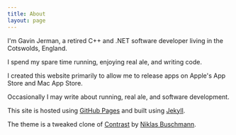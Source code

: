 ```yaml
---
title: About
layout: page
---
```


I'm Gavin Jerman, a retired C++ and .NET software developer living in the Cotswolds, England.

I spend my spare time running, enjoying real ale, and writing code.

I created this website primarily to allow me to release apps on Apple's App Store and Mac App Store.

Occasionally I may write about running, real ale, and software development.

This site is hosted using [GitHub Pages](https://pages.github.com) and built using [Jekyll](https://jekyllrb.com).

The theme is a tweaked clone of [Contrast](https://github.com/niklasbuschmann/contrast) by [Niklas Buschmann](https://github.com/niklasbuschmann/).
